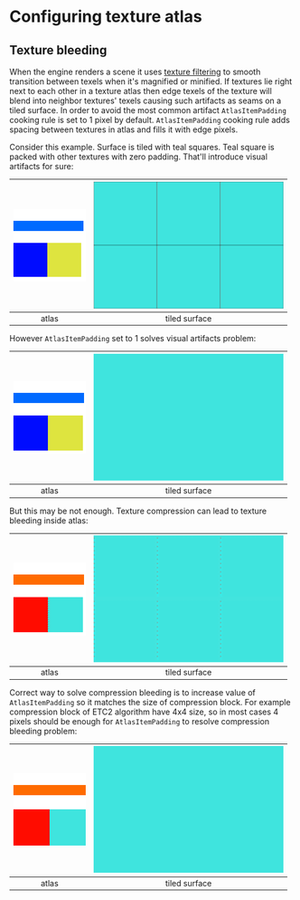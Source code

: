 # Configuring texture atlas

## Texture bleeding

When the engine renders a scene it uses [texture filtering](https://en.wikipedia.org/wiki/Texture_filtering) to smooth transition between texels when it's magnified or minified. If textures lie right next to each other in a texture atlas then edge texels of the texture will blend into neighbor textures' texels causing such artifacts as seams on a tiled surface. In order to avoid the most common artifact `AtlasItemPadding` cooking rule is set to 1 pixel by default. `AtlasItemPadding` cooking rule adds spacing between textures in atlas and fills it with edge pixels.

Consider this example. Surface is tiled with teal squares. Teal square is packed with other textures with zero padding. That'll introduce visual artifacts for sure:

|![0px_atlas](images\uncompressed_0px_padding_atlas.png)|![seams](images\seams.png)|
|:-:|:-:|
|atlas|tiled surface|

However `AtlasItemPadding` set to 1 solves visual artifacts problem:

|![1px_atlas](images\uncompressed_1px_padding_atlas.png)|![seams](images\noseams.png)|
|:-:|:-:|
|atlas|tiled surface|

But this may be not enough. Texture compression can lead to texture bleeding inside atlas:

|![1px_atlas](images\compressed_1px_padding_atlas.png)|![compression_seams](images\compression_seams.png)|
|:-:|:-:|
|atlas|tiled surface|

Correct way to solve compression bleeding is to increase value of `AtlasItemPadding` so it matches the size of compression block. For example compression block of ETC2 algorithm have 4x4 size, so in most cases 4 pixels should be enough for `AtlasItemPadding` to resolve compression bleeding problem:

|![1px_atlas](images\compressed_4px_padding_atlas.png)|![compression_seams](images\noseams.png)|
|:-:|:-:|
|atlas|tiled surface|
